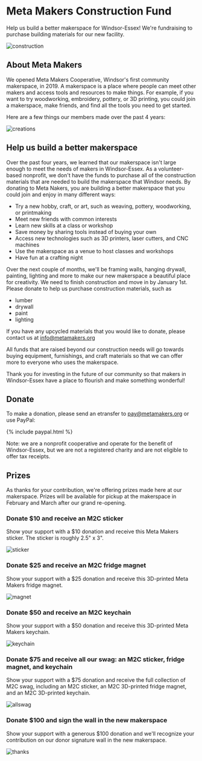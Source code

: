 # Meta Makers Construction Fund

Help us build a better makerspace for Windsor-Essex! We're fundraising to purchase building materials for our new facility.

![construction](/assets/images/fund/construction.png "Building a new makerspace")

## About Meta Makers

We opened Meta Makers Cooperative, Windsor's first community makerspace, in 2019.  A makerspace is a place where people can meet other makers and access tools and resources to make things.  For example, if you want to try woodworking, embroidery, pottery, or 3D printing, you could join a makerspace, make friends, and find all the tools you need to get started.

Here are a few things our members made over the past 4 years:

![creations](/assets/images/fund/creations.png "Made at Meta Makers")

## Help us build a better makerspace

Over the past four years, we learned that our makerspace isn't large enough to meet the needs of makers in Windsor-Essex.  As a volunteer-based nonprofit, we don't have the funds to purchase all of the construction materials that are needed to build the makerspace that Windsor needs.  By donating to Meta Nakers, you are building a better makerspace that you could join and enjoy in many different ways:

- Try a new hobby, craft, or art, such as weaving, pottery, woodworking, or printmaking
- Meet new friends with common interests
- Learn new skills at a class or workshop
- Save money by sharing tools instead of buying your own
- Access new technologies such as 3D printers, laser cutters, and CNC machines
- Use the makerspace as a venue to host classes and workshops
- Have fun at a crafting night

Over the next couple of months, we'll be framing walls, hanging drywall, painting, lighting and more to make our new makerspace a beautiful place for creativity.  We need to finish construction and move in by January 1st. Please donate to help us purchase construction materials, such as

- lumber
- drywall
- paint
- lighting

If you have any upcycled materials that you would like to donate, please contact us at info@metamakers.org 

All funds that are raised beyond our construction needs will go towards buying equipment, furnishings, and craft materials so that we can offer more to everyone who uses the makerspace.

Thank you for investing in the future of our community so that makers in Windsor-Essex have a place to flourish and make something wonderful!

## Donate

To make a donation, please send an etransfer to [pay@metamakers.org](mailto:pay@metamakers.org) or use PayPal:

{% include paypal.html %}

Note: we are a nonprofit cooperative and operate for the benefit of Windsor-Essex, but we are not a registered charity and are not eligible to offer tax receipts.

## Prizes

As thanks for your contribution, we're offering prizes made here at our makerspace.  Prizes will be available for pickup at the makerspace in February and March after our grand re-opening.

### Donate $10 and receive an M2C sticker

Show your support with a $10 donation and receive this Meta Makers sticker.  The sticker is roughly 2.5" x 3".

![sticker](/assets/images/fund/sticker.jpg "M2C Sticker")

### Donate $25 and receive an M2C fridge magnet

Show your support with a $25 donation and receive this 3D-printed Meta Makers fridge magnet.

![magnet](/assets/images/fund/magnet.jpg "M2C Magnet")

### Donate $50 and receive an M2C keychain

Show your support with a $50 donation and receive this 3D-printed Meta Makers keychain.

![keychain](/assets/images/fund/keychain.jpg "M2C Keychain")

### Donate $75 and receive all our swag: an M2C sticker, fridge magnet, and keychain

Show your support with a $75 donation and receive the full collection of M2C swag, including an M2C sticker, an M2C 3D-printed fridge magnet, and an M2C 3D-printed keychain.

![allswag](/assets/images/fund/all3.png "All M2C Swag")

### Donate $100 and sign the wall in the new makerspace

Show your support with a generous $100 donation and we'll recognize your contribution on our donor signature wall in the new makerspace.

![thanks](/assets/images/fund/thanks.jpg "Signature")
